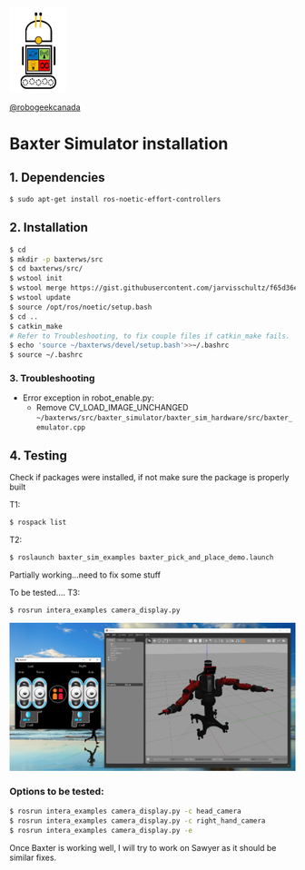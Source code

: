 <img src="https://github.com/robogeekcanada/noetic_robots/blob/main/images/RG-logo.jpg" alt="alt text" width=100 height=150>

[@robogeekcanada](https://robo-geek.ca/)

# Baxter Simulator installation

## 1. Dependencies
```bash
$ sudo apt-get install ros-noetic-effort-controllers
```

## 2. Installation
```bash
$ cd
$ mkdir -p baxterws/src
$ cd baxterws/src/
$ wstool init
$ wstool merge https://gist.githubusercontent.com/jarvisschultz/f65d36e3f99d94a6c3d9900fa01ee72e/raw/baxter_packages.rosinstall
$ wstool update
$ source /opt/ros/noetic/setup.bash
$ cd ..
$ catkin_make
# Refer to Troubleshooting, to fix couple files if catkin_make fails.
$ echo 'source ~/baxterws/devel/setup.bash'>>~/.bashrc
$ source ~/.bashrc
```

### 3. Troubleshooting

* Error exception in robot_enable.py:
  * Remove CV_LOAD_IMAGE_UNCHANGED
    `~/baxterws/src/baxter_simulator/baxter_sim_hardware/src/baxter_emulator.cpp`

## 4. Testing

Check if packages were installed, if not make sure the package is properly built

T1:
```bash
$ rospack list
```

T2:
```bash
$ roslaunch baxter_sim_examples baxter_pick_and_place_demo.launch
```

Partially working...need to fix some stuff

To be tested....
T3: 
```bash
$ rosrun intera_examples camera_display.py
```
![Baxter simulator](https://github.com/robogeekcanada/noetic_robots/blob/main/images/Baxter%20simulator.PNG)

### Options to be tested:

```bash
$ rosrun intera_examples camera_display.py -c head_camera
$ rosrun intera_examples camera_display.py -c right_hand_camera
$ rosrun intera_examples camera_display.py -e
```

Once Baxter is working well, I will try to work on Sawyer as it should be similar fixes.
